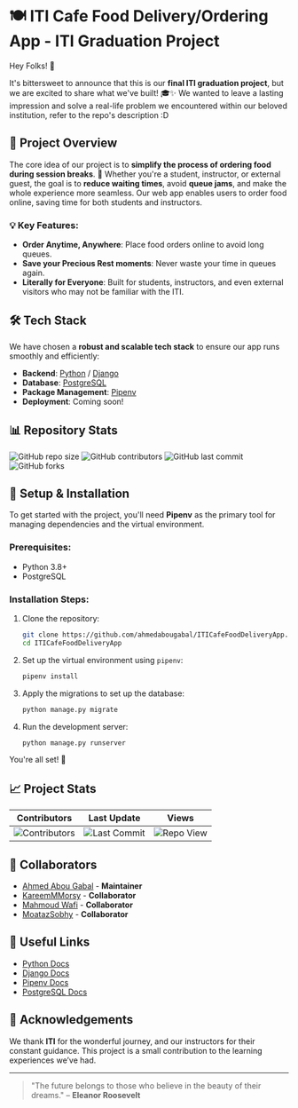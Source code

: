 # 🍽 ITI Cafe Food Delivery/Ordering App - ITI Graduation Project

Hey Folks! 👋

It's bittersweet to announce that this is our **final ITI graduation project**, but we are excited to share what we've built! 🎓✨ We wanted to leave a lasting impression and solve a real-life problem we encountered within our beloved institution, refer to the repo's description :D

## 🚀 Project Overview

The core idea of our project is to **simplify the process of ordering food during session breaks**. 🥪 Whether you're a student, instructor, or external guest, the goal is to **reduce waiting times**, avoid **queue jams**, and make the whole experience more seamless. Our web app enables users to order food online, saving time for both students and instructors.

### 💡 Key Features:
- **Order Anytime, Anywhere**: Place food orders online to avoid long queues.
- **Save your Precious Rest moments**: Never waste your time in queues again.
- **Literally for Everyone**: Built for students, instructors, and even external visitors who may not be familiar with the ITI.

## 🛠️ Tech Stack
We have chosen a **robust and scalable tech stack** to ensure our app runs smoothly and efficiently:

- **Backend**: [Python](https://www.python.org/) / [Django](https://www.djangoproject.com/)
- **Database**: [PostgreSQL](https://www.postgresql.org/)
- **Package Management**: [Pipenv](https://pipenv.pypa.io/en/latest/)
- **Deployment**: Coming soon!

## 📊 Repository Stats
![GitHub repo size](https://img.shields.io/github/repo-size/ahmedabougabal/ITICafeFoodDeliveryApp)
![GitHub contributors](https://img.shields.io/github/contributors/ahmedabougabal/ITICafeFoodDeliveryApp)
![GitHub last commit](https://img.shields.io/github/last-commit/ahmedabougabal/ITICafeFoodDeliveryApp)
![GitHub forks](https://img.shields.io/github/forks/ahmedabougabal/ITICafeFoodDeliveryApp?style=social)

## 🧩 Setup & Installation

To get started with the project, you'll need **Pipenv** as the primary tool for managing dependencies and the virtual environment.

### Prerequisites:
- Python 3.8+
- PostgreSQL

### Installation Steps:
1. Clone the repository:
    ```bash
    git clone https://github.com/ahmedabougabal/ITICafeFoodDeliveryApp.git
    cd ITICafeFoodDeliveryApp
    ```

2. Set up the virtual environment using `pipenv`:
    ```bash
    pipenv install
    ```

3. Apply the migrations to set up the database:
    ```bash
    python manage.py migrate
    ```

4. Run the development server:
    ```bash
    python manage.py runserver
    ```

You're all set! 🎉

## 📈 Project Stats

| Contributors               | Last Update | Views |
|----------------------------|-------------|-------|
| ![Contributors](https://img.shields.io/github/contributors/ahmedabougabal/ITICafeFoodDeliveryApp) | ![Last Commit](https://img.shields.io/github/last-commit/ahmedabougabal/ITICafeFoodDeliveryApp) | ![Repo View](https://komarev.com/ghpvc/?username=ahmedabougabal&style=flat-square) |

## 👥 Collaborators
- [Ahmed Abou Gabal](https://github.com/ahmedabougabal) - **Maintainer**
- [KareemMMorsy](https://github.com/KareemMMorsy) - **Collaborator**
- [Mahmoud Wafi](https://github.com/Mahmoud-Wafi) - **Collaborator**
- [MoatazSobhy](https://github.com/MoatazSobhy) - **Collaborator**

## 🔗 Useful Links
- [Python Docs](https://docs.python.org/3/)
- [Django Docs](https://docs.djangoproject.com/en/stable/)
- [Pipenv Docs](https://pipenv.pypa.io/en/latest/)
- [PostgreSQL Docs](https://www.postgresql.org/docs/)

## 🙏 Acknowledgements
We thank **ITI** for the wonderful journey, and our instructors for their constant guidance. This project is a small contribution to the learning experiences we’ve had.

---

> "The future belongs to those who believe in the beauty of their dreams." – **Eleanor Roosevelt**
